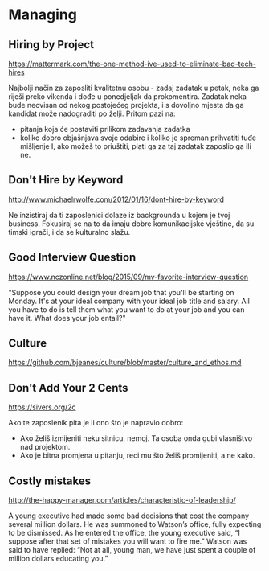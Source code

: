 # Managing

## Hiring by Project

https://mattermark.com/the-one-method-ive-used-to-eliminate-bad-tech-hires

Najbolji način za zaposliti kvalitetnu osobu - zadaj zadatak u petak, neka ga riješi preko vikenda i dođe u ponedjeljak da prokomentira. Zadatak neka bude neovisan od nekog postojećeg projekta, i s dovoljno mjesta da ga kandidat može nadograditi po želji. Pritom pazi na:
* pitanja koja će postaviti prilikom zadavanja zadatka
* koliko dobro objašnjava svoje odabire i koliko je spreman prihvatiti tuđe mišljenje
I, ako možeš to priuštiti, plati ga za taj zadatak zaposlio ga ili ne.

## Don't Hire by Keyword

http://www.michaelrwolfe.com/2012/01/16/dont-hire-by-keyword

Ne inzistiraj da ti zaposlenici dolaze iz backgrounda u kojem je tvoj business.
Fokusiraj se na to da imaju dobre komunikacijske vještine, da su timski igrači,
i da se kulturalno slažu.

## Good Interview Question

https://www.nczonline.net/blog/2015/09/my-favorite-interview-question

"Suppose you could design your dream job that you'll be starting on Monday. It's at your ideal company with your ideal job title and salary. All you have to do is tell them what you want to do at your job and you can have it. What does your job entail?"

## Culture

https://github.com/bjeanes/culture/blob/master/culture_and_ethos.md

## Don't Add Your 2 Cents

https://sivers.org/2c

Ako te zaposlenik pita je li ono što je napravio dobro:
* Ako želiš izmijeniti neku sitnicu, nemoj. Ta osoba onda gubi vlasništvo nad projektom.
* Ako je bitna promjena u pitanju, reci mu što želiš promijeniti, a ne kako.

## Costly mistakes

http://the-happy-manager.com/articles/characteristic-of-leadership/

A young executive had made some bad decisions that cost the company several million dollars. He was summoned to Watson’s office, fully expecting to be dismissed. As he entered the office, the young executive said, “I suppose after that set of mistakes you will want to fire me.” Watson was said to have replied: “Not at all, young man, we have just spent a couple of million dollars educating you.”

